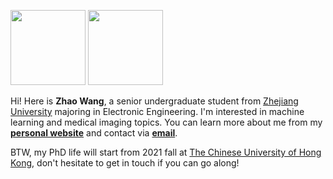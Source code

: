 <img src="https://github-readme-stats.vercel.app/api?username=kyfafyd&count_private=true&show_icons=true&layout=compact&hide=prs&hide_title=true" height="120"> <img src="https://github-readme-stats.vercel.app/api/top-langs/?username=kyfafyd&layout=compact&exclude_repo=HDL-ZJU&hide_title=true&langs_count=4" height="120">

Hi! Here is **Zhao Wang**, a senior undergraduate student from [Zhejiang University](http://www.zju.edu.cn/english/) majoring in Electronic Engineering. 
I'm interested in machine learning and medical imaging topics.
You can learn more about me from my **[personal website](http://kyfafyd.wang/)** and contact via **[email](mailto:kyfafyd@zju.edu.cn)**.

BTW, my PhD life will start from 2021 fall at [The Chinese University of Hong Kong](http://www.cuhk.edu.hk/), don't hesitate to get in touch if you can go along!


<!--
**Kyfafyd/kyfafyd** is a ✨ _special_ ✨ repository because its `README.md` (this file) appears on your GitHub profile.

Here are some ideas to get you started:

- 🔭 I’m currently working on ...
- 🌱 I’m currently learning ...
- 👯 I’m looking to collaborate on ...
- 🤔 I’m looking for help with ...
- 💬 Ask me about ...
- 📫 How to reach me: ...
- 😄 Pronouns: ...
- ⚡ Fun fact: ...
-->
